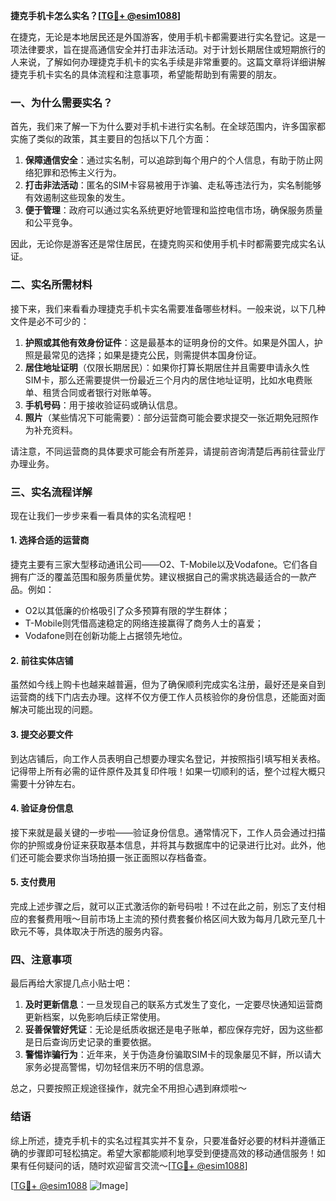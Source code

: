 **捷克手机卡怎么实名？[[TG💪+ @esim1088](https://t.me/s/esim1088)]**

在捷克，无论是本地居民还是外国游客，使用手机卡都需要进行实名登记。这是一项法律要求，旨在提高通信安全并打击非法活动。对于计划长期居住或短期旅行的人来说，了解如何办理捷克手机卡的实名手续是非常重要的。这篇文章将详细讲解捷克手机卡实名的具体流程和注意事项，希望能帮助到有需要的朋友。

### 一、为什么需要实名？

首先，我们来了解一下为什么要对手机卡进行实名制。在全球范围内，许多国家都实施了类似的政策，其主要目的包括以下几个方面：

1. **保障通信安全**：通过实名制，可以追踪到每个用户的个人信息，有助于防止网络犯罪和恐怖主义行为。
2. **打击非法活动**：匿名的SIM卡容易被用于诈骗、走私等违法行为，实名制能够有效遏制这些现象的发生。
3. **便于管理**：政府可以通过实名系统更好地管理和监控电信市场，确保服务质量和公平竞争。

因此，无论你是游客还是常住居民，在捷克购买和使用手机卡时都需要完成实名认证。

### 二、实名所需材料

接下来，我们来看看办理捷克手机卡实名需要准备哪些材料。一般来说，以下几种文件是必不可少的：

1. **护照或其他有效身份证件**：这是最基本的证明身份的文件。如果是外国人，护照是最常见的选择；如果是捷克公民，则需提供本国身份证。
2. **居住地址证明**（仅限长期居民）：如果你打算长期居住并且需要申请永久性SIM卡，那么还需要提供一份最近三个月内的居住地址证明，比如水电费账单、租赁合同或者银行对账单等。
3. **手机号码**：用于接收验证码或确认信息。
4. **照片**（某些情况下可能需要）：部分运营商可能会要求提交一张近期免冠照作为补充资料。

请注意，不同运营商的具体要求可能会有所差异，请提前咨询清楚后再前往营业厅办理业务。

### 三、实名流程详解

现在让我们一步步来看一看具体的实名流程吧！

#### 1. 选择合适的运营商
捷克主要有三家大型移动通讯公司——O2、T-Mobile以及Vodafone。它们各自拥有广泛的覆盖范围和服务质量优势。建议根据自己的需求挑选最适合的一款产品。例如：
- O2以其低廉的价格吸引了众多预算有限的学生群体；
- T-Mobile则凭借高速稳定的网络连接赢得了商务人士的喜爱；
- Vodafone则在创新功能上占据领先地位。

#### 2. 前往实体店铺
虽然如今线上购卡也越来越普遍，但为了确保顺利完成实名注册，最好还是亲自到运营商的线下门店去办理。这样不仅方便工作人员核验你的身份信息，还能面对面解决可能出现的问题。

#### 3. 提交必要文件
到达店铺后，向工作人员表明自己想要办理实名登记，并按照指引填写相关表格。记得带上所有必需的证件原件及其复印件哦！如果一切顺利的话，整个过程大概只需要十分钟左右。

#### 4. 验证身份信息
接下来就是最关键的一步啦——验证身份信息。通常情况下，工作人员会通过扫描你的护照或身份证来获取基本信息，并将其与数据库中的记录进行比对。此外，他们还可能会要求你当场拍摄一张正面照以存档备查。

#### 5. 支付费用
完成上述步骤之后，就可以正式激活你的新号码啦！不过在此之前，别忘了支付相应的套餐费用哦～目前市场上主流的预付费套餐价格区间大致为每月几欧元至几十欧元不等，具体取决于所选的服务内容。

### 四、注意事项

最后再给大家提几点小贴士吧：

1. **及时更新信息**：一旦发现自己的联系方式发生了变化，一定要尽快通知运营商更新档案，以免影响后续正常使用。
2. **妥善保管好凭证**：无论是纸质收据还是电子账单，都应保存完好，因为这些都是日后查询历史记录的重要依据。
3. **警惕诈骗行为**：近年来，关于伪造身份骗取SIM卡的现象屡见不鲜，所以请大家务必提高警惕，切勿轻信来历不明的信息源。

总之，只要按照正规途径操作，就完全不用担心遇到麻烦啦～

### 结语

综上所述，捷克手机卡的实名过程其实并不复杂，只要准备好必要的材料并遵循正确的步骤即可轻松搞定。希望大家都能顺利地享受到便捷高效的移动通信服务！如果有任何疑问的话，随时欢迎留言交流～[[TG💪+ @esim1088](https://t.me/s/esim1088)]

[[TG💪+ @esim1088](https://t.me/s/esim1088) ![Image](https://i.postimg.cc/4NQfJmqS/Snipaste-2025-05-13-00-14-12.png)]